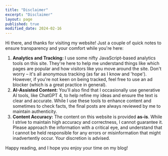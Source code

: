 ```yaml
---
title: "Disclaimer"
excerpt: "Disclaimer"
layout: page
published: true
modified_date: 2024-02-16
---
```


Hi there, and thanks for visiting my website! Just a couple of quick notes to
ensure transparency and your comfort while you're here:

1. **Analytics and Tracking:** I use some nifty JavaScript-based analytics tools
  on this site. They're here to help me understand things like which pages are
  popular and how visitors like you move around the site. Don't worry – it's all
  anonymous tracking (as far as I know and 'hope'). However, if you're not keen
  on being tracked, feel free to use an ad blocker (which is a great practice in
  general).
2. **AI-Assisted Content:** You'll also find that I occasionally use generative
  AI tools, like ChatGPT 4, to help refine my ideas and ensure the text is clear
  and accurate. While I use these tools to enhance content and sometimes to
  check facts, the final posts are always reviewed by me to maintain
  authenticity.
3. **Content Accuracy:** The content on this website is provided **as-is**.
  While I strive to maintain high accuracy and correctness, I cannot guarantee
  it. Please approach the information with a critical eye, and understand that I
  cannot be held responsible for any errors or misinformation that might
  inadvertently occur. Your discretion is advised.

Happy reading, and I hope you enjoy your time on my blog!
